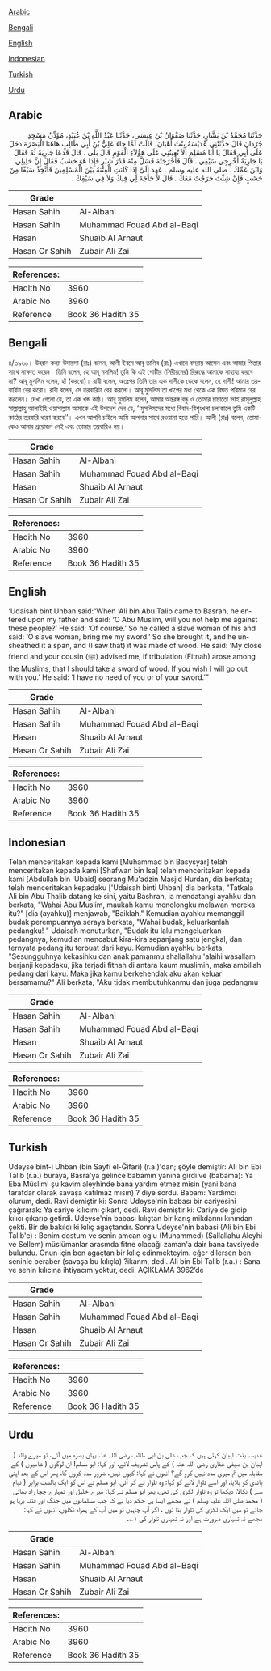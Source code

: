 [Arabic](#arabic)

[Bengali](#bengali)

[English](#english)

[Indonesian](#indonesian)

[Turkish](#turkish)

[Urdu](#urdu)

## Arabic


<div dir="rtl" lang="ar" style={{fontSize:'larger',backgroundColor:'#f8f9fa',padding:20}}>
حَدَّثَنَا مُحَمَّدُ بْنُ بَشَّارٍ، حَدَّثَنَا صَفْوَانُ بْنُ عِيسَى، حَدَّثَنَا عَبْدُ اللَّهِ بْنُ عُبَيْدٍ، مُؤَذِّنُ مَسْجِدِ جُرْدَانَ قَالَ حَدَّثَتْنِي عُدَيْسَةُ بِنْتُ أُهْبَانَ، قَالَتْ لَمَّا جَاءَ عَلِيُّ بْنُ أَبِي طَالِبٍ هَاهُنَا الْبَصْرَةَ دَخَلَ عَلَى أَبِي فَقَالَ يَا أَبَا مُسْلِمٍ أَلاَ تُعِينُنِي عَلَى هَؤُلاَءِ الْقَوْمِ قَالَ بَلَى ‏.‏ قَالَ فَدَعَا جَارِيَةً لَهُ فَقَالَ يَا جَارِيَةُ أَخْرِجِي سَيْفِي ‏.‏ قَالَ فَأَخْرَجَتْهُ فَسَلَّ مِنْهُ قَدْرَ شِبْرٍ فَإِذَا هُوَ خَشَبٌ فَقَالَ إِنَّ خَلِيلِي وَابْنَ عَمِّكَ ـ صلى الله عليه وسلم ـ عَهِدَ إِلَىَّ إِذَا كَانَتِ الْفِتْنَةُ بَيْنَ الْمُسْلِمِينَ فَأَتَّخِذُ سَيْفًا مِنْ خَشَبٍ فَإِنْ شِئْتَ خَرَجْتُ مَعَكَ ‏.‏ قَالَ لاَ حَاجَةَ لِي فِيكَ وَلاَ فِي سَيْفِكَ ‏.‏
</div>
<div style={{backgroundColor:'#f8f9fa',padding:20, marginBottom: 10}}><table> <thead> <tr> <th>Grade</th> <th></th> </tr> </thead> <tbody> <tr><td>Hasan Sahih</td><td>Al-Albani</td></tr><tr><td>Hasan Sahih</td><td>Muhammad Fouad Abd al-Baqi</td></tr><tr><td>Hasan</td><td>Shuaib Al Arnaut</td></tr><tr><td>Hasan Or Sahih</td><td>Zubair Ali Zai</td></tr></tbody></table><table> <thead> <tr> <th>References:</th> <th></th> </tr> </thead> <tbody><tr><td>Hadith No</td><td>3960</td></tr><tr><td>Arabic No</td><td>3960</td></tr><tr><td>Reference</td><td>Book 36 Hadith 35</td></tr></tbody></table></div>

## Bengali


<div dir="ltr" lang="bn" style={{fontSize:'larger',backgroundColor:'#f8f9fa',padding:20}}>
৪/৩৯৬০। উহ্বান কন্যা উদায়সা (রাঃ) বলেন, আলী ইবনে আবূ তালিব (রাঃ) এখানে বসরায় আসেন এবং আমার পিতার সাথে সাক্ষাত করেন। তিনি বলেন, হে আবূ মসলিম! তুমি কি এই গোষ্ঠীর (সিরীয়দের) রিরুদ্ধে আমাকে সাহায্য করবে না? আবূ মুসলিম বলেন, হাঁ (করবো)। রাবী বলেন, অতঃপর তিনি তার এক দাসীকে ডেকে বলেন, হে দাসী! আমার তরবারিটা বের করো। রাবী বলেন, সে তরবারিটা বের করলো। আবূ মুসলিম তা খাপের মধ্য থেকে এক বিঘত পরিমান বের করলেন। দেখা গেলো যে, তা এক খন্ড কাঠ। আবূ মুসলিম বলেন, আমার অন্তরঙ্গ বন্ধু ও তোমার চাচাতো ভাই রাসূলুল্লাহ সাল্লাল্লাহু আলাইহি ওয়াসাল্লাম আমাকে এই উপদেশ দেন যে, ‘‘মুসলিমদের মধ্যে বিবাদ-বিশৃংখলা চলাকালে তুমি একটি কাঠের তরবারি ধারণ করবে’’। এখন আপনি চাইলে আমি আপনার সাথে রওয়ানা হতে পারি। আলী (রাঃ) বলেন, তোমাকেও আমার প্রয়োজন নেই এবং তোমার তরবারিও নয়।
</div>
<div style={{backgroundColor:'#f8f9fa',padding:20, marginBottom: 10}}><table> <thead> <tr> <th>Grade</th> <th></th> </tr> </thead> <tbody> <tr><td>Hasan Sahih</td><td>Al-Albani</td></tr><tr><td>Hasan Sahih</td><td>Muhammad Fouad Abd al-Baqi</td></tr><tr><td>Hasan</td><td>Shuaib Al Arnaut</td></tr><tr><td>Hasan Or Sahih</td><td>Zubair Ali Zai</td></tr></tbody></table><table> <thead> <tr> <th>References:</th> <th></th> </tr> </thead> <tbody><tr><td>Hadith No</td><td>3960</td></tr><tr><td>Arabic No</td><td>3960</td></tr><tr><td>Reference</td><td>Book 36 Hadith 35</td></tr></tbody></table></div>

## English


<div dir="ltr" lang="en" style={{fontSize:'larger',backgroundColor:'#f8f9fa',padding:20}}>
‘Udaisah bint Uhban said:“When ‘Ali bin Abu Talib came to Basrah, he entered upon my father and said: ‘O Abu Muslim, will you not help me against these people?’ He said: ‘Of course.’ So he called a slave woman of his and said: ‘O slave woman, bring me my sword.’ So she brought it, and he unsheathed it a span, and (I saw that) it was made of wood. He said: ‘My close friend and your cousin (ﷺ) advised me, if tribulation (Fitnah) arose among the Muslims, that I should take a sword of wood. If you wish I will go out with you.’ He said: ‘I have no need of you or of your sword.’”
</div>
<div style={{backgroundColor:'#f8f9fa',padding:20, marginBottom: 10}}><table> <thead> <tr> <th>Grade</th> <th></th> </tr> </thead> <tbody> <tr><td>Hasan Sahih</td><td>Al-Albani</td></tr><tr><td>Hasan Sahih</td><td>Muhammad Fouad Abd al-Baqi</td></tr><tr><td>Hasan</td><td>Shuaib Al Arnaut</td></tr><tr><td>Hasan Or Sahih</td><td>Zubair Ali Zai</td></tr></tbody></table><table> <thead> <tr> <th>References:</th> <th></th> </tr> </thead> <tbody><tr><td>Hadith No</td><td>3960</td></tr><tr><td>Arabic No</td><td>3960</td></tr><tr><td>Reference</td><td>Book 36 Hadith 35</td></tr></tbody></table></div>

## Indonesian


<div dir="ltr" lang="id" style={{fontSize:'larger',backgroundColor:'#f8f9fa',padding:20}}>
Telah menceritakan kepada kami [Muhammad bin Basysyar] telah menceritakan kepada kami [Shafwan bin Isa] telah menceritakan kepada kami [Abdullah bin 'Ubaid] seorang Mu'adzin Masjid Hurdan, dia berkata; telah menceritakan kepadaku ['Udaisah binti Uhban] dia berkata, "Tatkala Ali bin Abu Thalib datang ke sini, yaitu Bashrah, ia mendatangi ayahku dan berkata, "Wahai Abu Muslim, maukah kamu menolongku melawan mereka itu?" [dia (ayahku)] menjawab, "Baiklah." Kemudian ayahku memanggil budak perempuannya seraya berkata, "Wahai budak, keluarkanlah pedangku! " Udaisah menuturkan, "Budak itu lalu mengeluarkan pedangnya, kemudian mencabut kira-kira sepanjang satu jengkal, dan ternyata pedang itu terbuat dari kayu. Kemudian ayahku berkata, "Sesungguhnya kekasihku dan anak pamanmu shallallahu 'alaihi wasallam berjanji kepadaku, jika terjadi fitnah di antara kaum muslimin, maka ambillah pedang dari kayu. Maka jika kamu berkehendak aku akan keluar bersamamu?" Ali berkata, "Aku tidak membutuhkanmu dan juga pedangmu
</div>
<div style={{backgroundColor:'#f8f9fa',padding:20, marginBottom: 10}}><table> <thead> <tr> <th>Grade</th> <th></th> </tr> </thead> <tbody> <tr><td>Hasan Sahih</td><td>Al-Albani</td></tr><tr><td>Hasan Sahih</td><td>Muhammad Fouad Abd al-Baqi</td></tr><tr><td>Hasan</td><td>Shuaib Al Arnaut</td></tr><tr><td>Hasan Or Sahih</td><td>Zubair Ali Zai</td></tr></tbody></table><table> <thead> <tr> <th>References:</th> <th></th> </tr> </thead> <tbody><tr><td>Hadith No</td><td>3960</td></tr><tr><td>Arabic No</td><td>3960</td></tr><tr><td>Reference</td><td>Book 36 Hadith 35</td></tr></tbody></table></div>

## Turkish


<div dir="ltr" lang="tr" style={{fontSize:'larger',backgroundColor:'#f8f9fa',padding:20}}>
Udeyse bint-i Uhban (bin Sayfi el-Ğifari) (r.a.)'dan; şöyle demiştir: Ali bin Ebi Talib (r.a.) buraya, Basra'ya gelince babamın yanına girdi ve (babama): Ya Eba Müslim! şu kavim aleyhinde bana yardım etmez misin (yani bana tarafdar olarak savaşa katılmaz mısın) ? diye sordu. Babam: Yardımcı olurum, dedi. Ravi demiştir ki: Sonra Udeyse'nin babası bir cariyesini çağırarak: Ya cariye kılıcımı çıkart, dedi. Ravi demiştir ki: Cariye de gidip kılıcı çıkarıp getirdi. Udeyse'nin babası kılıçtan bir karış mikdarını kınından çekti. Bir de bakıldı ki kılıç agaçtandır. Sonra Udeyse'nin babasi (Ali bin Ebi Talib'e) : Benim dostum ve senin amcan oglu (Muhammed) (Sallallahu Aleyhi ve Sellem) müslümanlar arasmda fitne olacağı zaman'a dair bana tavsiyede bulundu. Onun için ben agaçtan bir kılıç edinmekteyim. eğer dilersen ben seninle beraber (savaşa bu kılıçla) ?ikanm, dedi. Ali bin Ebi Talib (r.a.) : Sana ve senin kılıcına ihtiyacım yoktur, dedi. AÇIKLAMA 3962’de
</div>
<div style={{backgroundColor:'#f8f9fa',padding:20, marginBottom: 10}}><table> <thead> <tr> <th>Grade</th> <th></th> </tr> </thead> <tbody> <tr><td>Hasan Sahih</td><td>Al-Albani</td></tr><tr><td>Hasan Sahih</td><td>Muhammad Fouad Abd al-Baqi</td></tr><tr><td>Hasan</td><td>Shuaib Al Arnaut</td></tr><tr><td>Hasan Or Sahih</td><td>Zubair Ali Zai</td></tr></tbody></table><table> <thead> <tr> <th>References:</th> <th></th> </tr> </thead> <tbody><tr><td>Hadith No</td><td>3960</td></tr><tr><td>Arabic No</td><td>3960</td></tr><tr><td>Reference</td><td>Book 36 Hadith 35</td></tr></tbody></table></div>

## Urdu


<div dir="rtl" lang="ur" style={{fontSize:'larger',backgroundColor:'#f8f9fa',padding:20}}>
عدیسہ بنت اہبان کہتی ہیں کہ جب علی بن ابی طالب رضی اللہ عنہ یہاں بصرہ میں آئے، تو میرے والد ( اہبان بن صیفی غفاری رضی اللہ عنہ ) کے پاس تشریف لائے، اور کہا: ابو مسلم! ان لوگوں ( شامیوں ) کے مقابلہ میں تم میری مدد نہیں کرو گے؟ انہوں نے کہا: کیوں نہیں، ضرور مدد کروں گا، پھر اس کے بعد اپنی باندی کو بلایا، اور اسے تلوار لانے کو کہا: وہ تلوار لے کر آئی، ابو مسلم نے اس کو ایک بالشت برابر ( نیام سے ) نکالا، دیکھا تو وہ تلوار لکڑی کی تھی، پھر ابو مسلم نے کہا: میرے خلیل اور تمہارے چچا زاد بھائی ( محمد صلی اللہ علیہ وسلم ) نے مجھے ایسا ہی حکم دیا ہے کہ جب مسلمانوں میں جنگ اور فتنہ برپا ہو جائے تو میں ایک لکڑی کی تلوار بنا لوں ، اگر آپ چاہیں تو میں آپ کے ہمراہ نکلوں، انہوں نے کہا: مجھے نہ تمہاری ضرورت ہے اور نہ تمہاری تلوار کی ۱؎۔
</div>
<div style={{backgroundColor:'#f8f9fa',padding:20, marginBottom: 10}}><table> <thead> <tr> <th>Grade</th> <th></th> </tr> </thead> <tbody> <tr><td>Hasan Sahih</td><td>Al-Albani</td></tr><tr><td>Hasan Sahih</td><td>Muhammad Fouad Abd al-Baqi</td></tr><tr><td>Hasan</td><td>Shuaib Al Arnaut</td></tr><tr><td>Hasan Or Sahih</td><td>Zubair Ali Zai</td></tr></tbody></table><table> <thead> <tr> <th>References:</th> <th></th> </tr> </thead> <tbody><tr><td>Hadith No</td><td>3960</td></tr><tr><td>Arabic No</td><td>3960</td></tr><tr><td>Reference</td><td>Book 36 Hadith 35</td></tr></tbody></table></div>